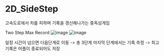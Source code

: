 # 2D_SideStep

고속도로에서 차를 피하며 기록을 갱신해나가는 중독성게임

Two Step                                                                            Max Record 
![image](https://user-images.githubusercontent.com/48191157/71569136-47112b00-2b10-11ea-9cd0-6256898e5301.png)   ![image](https://user-images.githubusercontent.com/48191157/71569163-82abf500-2b10-11ea-8e40-303a8ab98474.png)

일정 시간이 넘으면 다음단계로 이동   -> 총 3단계                                          마지막 단계에서는 기록 측정 -> 최고기록은 어플이 종료되어도 저장





